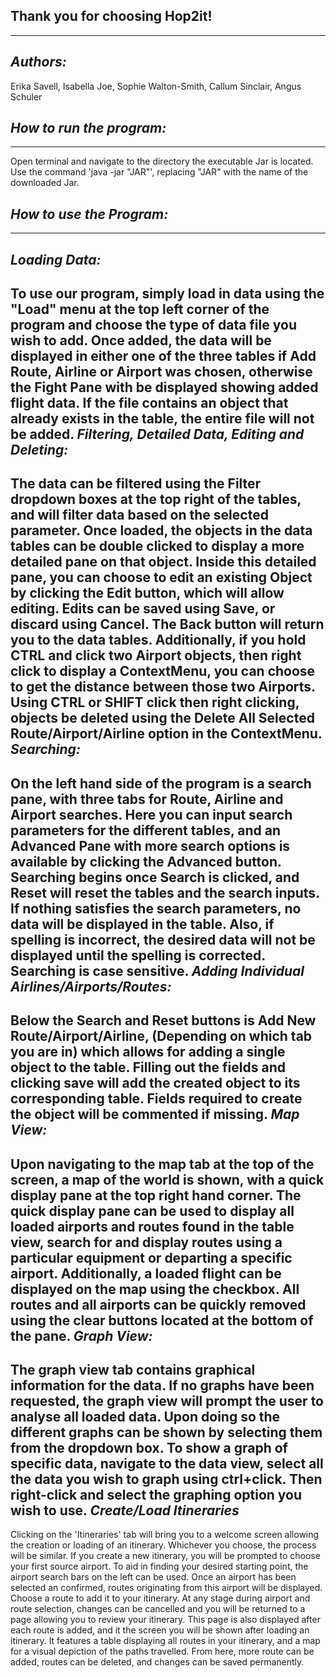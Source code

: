 **Thank you for choosing Hop2it!**
------------------------------
------------------------------

*Authors:*
--------

Erika Savell, Isabella Joe, Sophie Walton-Smith, Callum Sinclair, Angus Schuler

*How to run the program:*
------------------------
------------------------
Open terminal and navigate to the directory the executable Jar is located.
Use the command 'java -jar "JAR"', replacing "JAR" with the name of the
downloaded Jar.

*How to use the Program:*
-----------------------
-----------------------

*Loading Data:*
-------------
To use our program, simply load in data using the "Load" menu at the top left
corner of the program and choose the type of data file you wish to add.
Once added, the data will be displayed in either one of the three tables if
Add Route, Airline or Airport was chosen, otherwise the Fight Pane with be
displayed showing added flight data. If the file contains an object that already
exists in the table, the entire file will not be added.
*Filtering, Detailed Data, Editing and Deleting:*
---------
The data can be filtered using the Filter dropdown boxes at the top right of
the tables, and will filter data based on the selected parameter.
Once loaded, the objects in the data tables can be double clicked to display a
more detailed pane on that object.
Inside this detailed pane, you can choose to edit an existing Object by
clicking the Edit button, which will allow editing.
Edits can be saved using Save, or discard using Cancel. The Back button will
return you to the data tables. Additionally, if you hold CTRL and click
two Airport objects, then right click to display a ContextMenu, you can choose to get the distance between those two Airports. Using CTRL or SHIFT click then right clicking, objects be deleted using the Delete All Selected Route/Airport/Airline option in the ContextMenu.
*Searching:*
----------
On the left hand side of the program is a search pane, with three tabs for
Route, Airline and Airport searches.
Here you can input search parameters for the different tables, and an Advanced
Pane with more search options is available by clicking the Advanced button.
Searching begins once Search is clicked, and Reset will reset the tables and
the search inputs. If nothing satisfies the search parameters, no data will be
displayed in the table. Also, if spelling is incorrect, the desired data will
not be displayed until the spelling is corrected. Searching is case sensitive.
*Adding Individual Airlines/Airports/Routes:*
--------------------------------------------
Below the Search and Reset buttons is Add New Route/Airport/Airline,
(Depending on which tab you are in) which allows for adding a single object to
the table. Filling out the fields and clicking save will add the created object
to its corresponding table. Fields required to create the object will be commented if missing.
*Map View:*
---------------
Upon navigating to the map tab at the top of the screen, a map of the world is shown, with a quick display pane at the top right hand corner.  The quick display pane can be used to display all loaded airports and routes found in the table view, search for and display routes using a particular  equipment or departing a specific airport. Additionally, a loaded flight can be displayed on the map using the checkbox. All routes and all airports can be quickly removed using the clear buttons located at the bottom of the pane.
*Graph View:*
------------------
The graph view tab contains graphical information for the data. If no graphs have been requested, the graph view will prompt the user to analyse all loaded data. Upon doing so the different graphs can be shown by selecting them from the dropdown box. To show a graph of specific data, navigate to the data view, select all the data you wish to graph using ctrl+click. Then right-click and select the graphing option you wish to use.
*Create/Load Itineraries*
---------------------------------
Clicking on the 'Itineraries' tab will bring you to a welcome screen allowing the creation or loading of an itinerary. Whichever you choose, the process will be similar. If you create a new itinerary, you will be prompted to choose your first source airport. To aid in finding your desired starting point, the airport search bars on the left can be used. Once an airport has been selected an confirmed, routes originating from this airport will be displayed. Choose a route to add it to your itinerary. 
At any stage during airport and route selection, changes can be cancelled and you will be returned to a page allowing you to review your itinerary. 
This page is also displayed after each route is added, and it the screen you will be shown after loading an itinerary. It features a table displaying all routes in your itinerary, and a map for a visual depiction of the paths travelled. From here, more route can be added, routes can be deleted, and changes can be saved permanently. 
